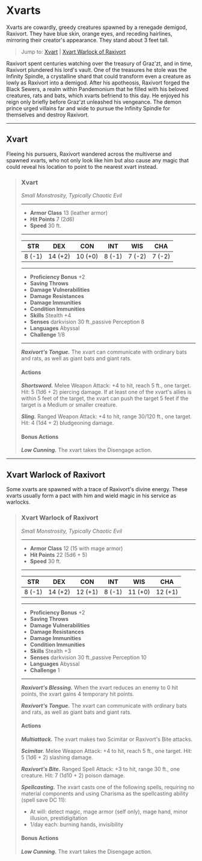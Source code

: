 # Xvarts
Xvarts are cowardly, greedy creatures spawned by a renegade demigod, Raxivort. They have blue skin, orange eyes, and receding hairlines, mirroring their creator's appearance. They stand about 3 feet tall.

> Jump to: [Xvart](Xvart.md) | [Xvart Warlock of Raxivort](XvartWarlockofRaxivort.md)

Raxivort spent centuries watching over the treasury of Graz'zt, and in time, Raxivort plundered his lord's vault. One of the treasures he stole was the Infinity Spindle, a crystalline shard that could transform even a creature as lowly as Raxivort into a demigod. After his apotheosis, Raxivort forged the Black Sewers, a realm within Pandemonium that he filled with his beloved creatures, rats and bats, which xvarts befriend to this day. He enjoyed his reign only briefly before Graz'zt unleashed his vengeance. The demon prince urged villains far and wide to pursue the Infinity Spindle for themselves and destroy Raxivort.

---

## Xvart
Fleeing his pursuers, Raxivort wandered across the multiverse and spawned xvarts, who not only look like him but also cause any magic that could reveal his location to point to the nearest xvart instead.

>### Xvart
>*Small Monstrosity, Typically Chaotic Evil*
>___
>- **Armor Class** 13 (leather armor)
>- **Hit Points** 7 (2d6)
>- **Speed** 30 ft.
>___
>|**STR**|**DEX**|**CON**|**INT**|**WIS**|**CHA**|
>|:---:|:---:|:---:|:---:|:---:|:---:|
>|8 (-1)|14 (+2)|10 (+0)|8 (-1)|7 (-2)|7 (-2)|
>
>___
>- **Proficiency Bonus** +2
>- **Saving Throws** 
>- **Damage Vulnerabilities** 
>- **Damage Resistances** 
>- **Damage Immunities** 
>- **Condition Immunities** 
>- **Skills** Stealth +4
>- **Senses** darkvision 30 ft.,passive Perception 8
>- **Languages** Abyssal
>- **Challenge** 1/8
>___
>***Raxivort's Tongue.*** The xvart can communicate with ordinary bats and rats, as well as giant bats and giant rats.
>
>#### Actions
>***Shortsword.*** Melee Weapon Attack: +4 to hit, reach 5 ft., one target. Hit: 5 (1d6 + 2) piercing damage. If at least one of the xvart's allies is within 5 feet of the target, the xvart can push the target 5 feet if the target is a Medium or smaller creature.
>
>***Sling.*** Ranged Weapon Attack: +4 to hit, range 30/120 ft., one target. Hit: 4 (1d4 + 2) bludgeoning damage.
>
>#### Bonus Actions
>***Low Cunning.*** The xvart takes the Disengage action.
>

---

## Xvart Warlock of Raxivort
Some xvarts are spawned with a trace of Raxivort's divine energy. These xvarts usually form a pact with him and wield magic in his service as warlocks.

>### Xvart Warlock of Raxivort
>*Small Monstrosity, Typically Chaotic Evil*
>___
>- **Armor Class** 12 (15 with mage armor)
>- **Hit Points** 22 (5d6 + 5)
>- **Speed** 30 ft.
>___
>|**STR**|**DEX**|**CON**|**INT**|**WIS**|**CHA**|
>|:---:|:---:|:---:|:---:|:---:|:---:|
>|8 (-1)|14 (+2)|12 (+1)|8 (-1)|11 (+0)|12 (+1)|
>
>___
>- **Proficiency Bonus** +2
>- **Saving Throws** 
>- **Damage Vulnerabilities** 
>- **Damage Resistances** 
>- **Damage Immunities** 
>- **Condition Immunities** 
>- **Skills** Stealth +3
>- **Senses** darkvision 30 ft.,passive Perception 10
>- **Languages** Abyssal
>- **Challenge** 1
>___
>***Raxivort's Blessing.*** When the xvart reduces an enemy to 0 hit points, the xvart gains 4 temporary hit points.
>
>***Raxivort's Tongue.*** The xvart can communicate with ordinary bats and rats, as well as giant bats and giant rats.
>
>#### Actions
>***Multiattack.*** The xvart makes two Scimitar or Raxivort's Bite attacks.
>
>***Scimitar.*** Melee Weapon Attack: +4 to hit, reach 5 ft., one target. Hit: 5 (1d6 + 2) slashing damage.
>
>***Raxivort's Bite.*** Ranged Spell Attack: +3 to hit, range 30 ft., one creature. Hit: 7 (1d10 + 2) poison damage.
>
>***Spellcasting.*** The xvart casts one of the following spells, requiring no material components and using Charisma as the spellcasting ability (spell save DC 11):
>* At will: detect magic, mage armor (self only), mage hand, minor illusion, prestidigitation
>* 1/day each: burning hands, invisibility
>
>#### Bonus Actions
>***Low Cunning.*** The xvart takes the Disengage action.
>

